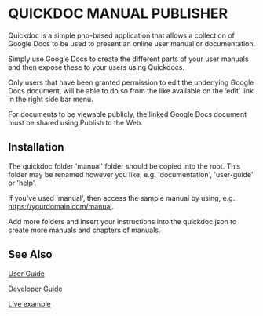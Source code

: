 # QUICKDOC MANUAL PUBLISHER
Quickdoc is a simple php-based application that allows a collection of Google Docs to be used to present an online user manual or documentation.

Simply use Google Docs to create the different parts of your user manuals and then expose these to your users using Quickdocs.

Only users that have been granted permission to edit the underlying Google Docs document, will be able to do so from the like available on the ‘edit’ link in the right side bar menu.

For documents to be viewable publicly, the linked Google Docs document must be shared using Publish to the Web.

## Installation

The quickdoc folder 'manual' folder should be copied into the root. This folder may be renamed however you like, e.g. 'documentation', 'user-guide' or 'help'.

If you've used 'manual', then access the sample manual by using, e.g. https://yourdomain.com/manual.

Add more folders and insert your instructions into the quickdoc.json to create more manuals and chapters of manuals.

## See Also

[User Guide](https://docs.google.com/document/d/e/2PACX-1vRJDStiNjCz7vzgTFa0WDdkdKNkTqJYq-hJ4D_1vr1kiDIQTs5FVk4479r_LRdGriwOraOtgWoiJKUC/pub)

[Developer Guide](https://docs.google.com/document/d/e/2PACX-1vSm0DpchhzAVBRl6q81T_WbQrM6-cVyppcUadu5VIgyO2GZ3o8ulr0-cqnKJQMWubpCmfFEyZDf2mDh/pub)

[Live example](https://bizverse.biz/quickdoc)
